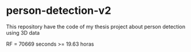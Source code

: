 # person-detection-v2
This repository have the code of my thesis project about person detection using 3D data


RF = 70669 seconds >= 19.63 horas